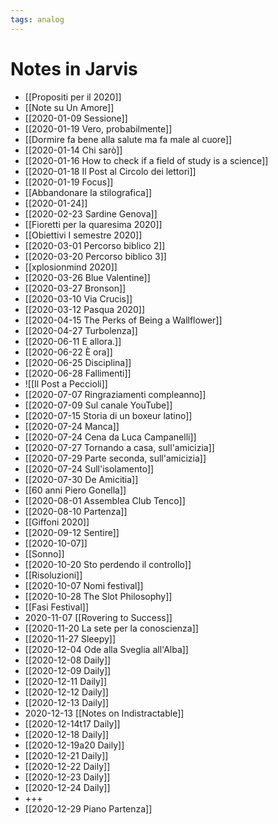 ```yaml
---
tags: analog
---
```

# Notes in Jarvis

- [[Propositi per il 2020]]
- [[Note su Un Amore]]
- [[2020-01-09 Sessione]]
- [[2020-01-19 Vero, probabilmente]]
- [[Dormire fa bene alla salute ma fa male al cuore]]
- [[2020-01-14 Chi sarò]]
- [[2020-01-16 How to check if a field of study is a science]]
- [[2020-01-18 Il Post al Circolo dei lettori]]
- [[2020-01-19 Focus]]
- [[Abbandonare la stilografica]]
- [[2020-01-24]]
- [[2020-02-23 Sardine Genova]]
- [[Fioretti per la quaresima 2020]]
- [[Obiettivi I semestre 2020]]
- [[2020-03-01 Percorso biblico 2]]
- [[2020-03-20 Percorso biblico 3]]
- [[xplosionmind 2020]]
- [[2020-03-26 Blue Valentine]]
- [[2020-03-27 Bronson]]
- [[2020-03-10 Via Crucis]]
- [[2020-03-12 Pasqua 2020]]
- [[2020-04-15 The Perks of Being a Wallflower]]
- [[2020-04-27 Turbolenza]]
- [[2020-06-11 E allora.]]
- [[2020-06-22 È ora]]
- [[2020-06-25 Disciplina]]
- [[2020-06-28 Fallimenti]]
- ![[Il Post a Peccioli]]
- [[2020-07-07 Ringraziamenti compleanno]]
- [[2020-07-09 Sul canale YouTube]]
- [[2020-07-15 Storia di un boxeur latino]]
- [[2020-07-24 Manca]]
- [[2020-07-24 Cena da Luca Campanelli]]
- [[2020-07-27 Tornando a casa, sull'amicizia]]
- [[2020-07-29 Parte seconda, sull'amicizia]]
- [[2020-07-24 Sull'isolamento]]
- [[2020-07-30 De Amicitia]]
- [[60 anni Piero Gonella]]
- [[2020-08-01 Assemblea Club Tenco]]
- [[2020-08-10 Partenza]]
- [[Giffoni 2020]]
- [[2020-09-12 Sentire]]
- [[2020-10-07]]
- [[Sonno]]
- [[2020-10-20 Sto perdendo il controllo]]
- [[Risoluzioni]]
- [[2020-10-07 Nomi festival]]
- [[2020-10-28 The Slot Philosophy]]
- [[Fasi Festival]]
- 2020-11-07 [[Rovering to Success]]
- [[2020-11-20 La sete per la conoscienza]]
- [[2020-11-27 Sleepy]]
- [[2020-12-04 Ode alla Sveglia all'Alba]]
- [[2020-12-08 Daily]]
- [[2020-12-09 Daily]]
- [[2020-12-11 Daily]]
- [[2020-12-12 Daily]]
- [[2020-12-13 Daily]]
- 2020-12-13 [[Notes on Indistractable]]
- [[2020-12-14t17 Daily]]
- [[2020-12-18 Daily]]
- [[2020-12-19a20 Daily]]
- [[2020-12-21 Daily]]
- [[2020-12-22 Daily]]
- [[2020-12-23 Daily]]
- [[2020-12-24 Daily]]
- +++
- [[2020-12-29 Piano Partenza]]